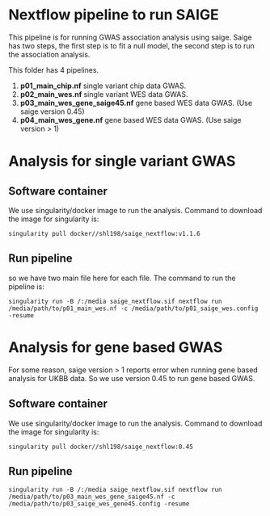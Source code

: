 # Nextflow pipeline to run SAIGE
This pipeline is for running GWAS association analysis using saige.
Saige has two steps, the first step is to fit a null model, the second step is to run the association analysis.

This folder has 4 pipelines.
1. **p01_main_chip.nf** single variant chip data GWAS.
2. **p02_main_wes.nf** single variant WES data GWAS.
3. **p03_main_wes_gene_saige45.nf** gene based WES data GWAS. (Use saige version 0.45)
4. **p04_main_wes_gene.nf** gene based WES data GWAS. (Use saige version > 1)

# Analysis for single variant GWAS
## Software container
We use singularity/docker image to run the analysis. Command to download the image for singularity is:

    singularity pull docker//shl198/saige_nextflow:v1.1.6

## Run pipeline
so we have two main file here for each file. The command to run the pipeline is:

    singularity run -B /:/media saige_nextflow.sif nextflow run /media/path/to/p01_main_wes.nf -c /media/path/to/p01_saige_wes.config -resume

# Analysis for gene based GWAS
For some reason, saige version > 1 reports error when running gene based analysis for UKBB data. So we use version 0.45 to run gene based GWAS.

## Software container
We use singularity/docker image to run the analysis. Command to download the image for singularity is:

    singularity pull docker//shl198/saige_nextflow:0.45

## Run pipeline
	singularity run -B /:/media saige_nextflow.sif nextflow run /media/path/to/p03_main_wes_gene_saige45.nf -c /media/path/to/p03_saige_wes_gene45.config -resume